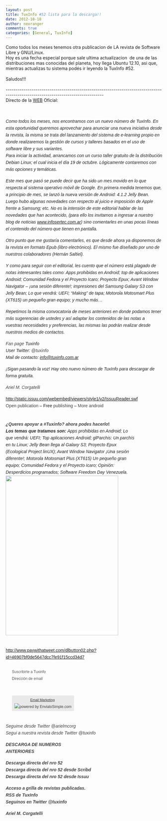 ```yaml
---
layout: post
title: TuxInfo #52 lista para la descarga!!
date: 2012-10-18
author: neoranger
comments: true
categories: [General, TuxInfo]
---
```

<span style="background-color:white;">Como todos los meses tenemos otra publicacion de LA revista de Software Libre y GNU/Linux.</span><br /><span style="background-color:white;">Hoy es una fecha especial porque sale ultima actualizacion  de una de las distribuciones mas conocidas del planeta, hoy llega Ubuntu 12.10, asi que, mientras actualizas tu sistema podés ir leyendo la TuxInfo #52.</span><br /><span style="background-color:white;"><br /></span><span style="background-color:white;">Saludos!!!</span><br /><span style="background-color:white;"><br /></span><span style="background-color:white;">-------------------------------------------------------------------------------------------------------------------------------</span><br /><span style="background-color:white;">Directo de la <a href="http://www.tuxinfo.com.ar/" target="_blank">WEB</a> Oficial:</span><br /><span style="background-color:white;"><br /></span><br /><div style="color:#222222;font-family:Arial, Helvetica, Georgia, sans-serif;font-size:14px;line-height:22px;margin-bottom:15px;padding:0;"><span style="background-color:white;"><em>Como todos los meses, nos encontramos con un nuevo número de TuxInfo. En esta oportunidad queremos aprovechar para anunciar una nueva iniciativa desde la revista, la misma se trata del lanzamiento del sistema de e-learning propio en donde realizaremos la gestión de cursos y talleres basados en el uso de software libre y sus variantes.</em><br /><em>Para iniciar la actividad, arrancamos con un curso taller gratuito de la distribución Debian Linux; el cual inicia el día 19 de octubre. Lógicamente contaremos con más opciones y temáticas.</em></span></div><div style="color:#222222;font-family:Arial, Helvetica, Georgia, sans-serif;font-size:14px;line-height:22px;margin-bottom:15px;padding:0;"><em style="background-color:white;">Este mes que pasó se puede decir que ha sido un mes movido en lo que respecta al sistema operativo móvil de Google. En primera medida tenemos que, a principio de mes, se lanzó la nueva versión de Android: 4.1.2 Jelly Bean. Luego hubo algunas novedades con respecto al juicio e imposición de Apple frente a Samsung; etc. No es la intensión de este editorial hablar de las novedades que han acontecido, (para ello los invitamos a ingresar a nuestro blog de noticias www.infosertec.com.ar) sino comentarles en unas pocas líneas el contenido del número que tienen en pantalla.</em></div><div style="color:#222222;font-family:Arial, Helvetica, Georgia, sans-serif;font-size:14px;line-height:22px;margin-bottom:15px;padding:0;"><em style="background-color:white;">Otro punto que me gustaría comentarles, es que desde ahora ya disponemos de la revista en formato Epub (libro electrónico). El mismo fue diseñado por uno de nuestros colaboradores (Hernán Saltiel).</em></div><div style="color:#222222;font-family:Arial, Helvetica, Georgia, sans-serif;font-size:14px;line-height:22px;margin-bottom:15px;padding:0;"><em style="background-color:white;">Y como para seguir con el editorial, les cuento que el número está plagado de notas interesantes tales como: Apps prohibidas en Android; top de aplicaciones Android; Comunidad Fedora y el Proyecto Icaro; Proyecto Epux; Avant Window Navigator – ¡una sesión diferente!; impresiones del Samsung Galaxy S3 con Jelly Bean; Lo que vendrá: UEFI; “Making” de tapa; Motorola Motosmart Plus (XT615) un pequeño gran equipo; y mucho más…</em></div><div style="color:#222222;font-family:Arial, Helvetica, Georgia, sans-serif;font-size:14px;line-height:22px;margin-bottom:15px;padding:0;"><em style="background-color:white;">Repetimos la misma convocatoria de meses anteriores en donde podamos tener más sugerencias de ustedes y así adaptar los contenidos de las notas a vuestras necesidades y preferencias, las mismas las podrán realizar desde nuestros medios de contactos.</em></div><div style="color:#222222;font-family:Arial, Helvetica, Georgia, sans-serif;font-size:14px;line-height:22px;margin-bottom:15px;padding:0;"><span style="background-color:white;"><em><a href="https://www.facebook.com/tuxinfo" style="color:#404040;text-decoration:none;" target="_blank">Fan page</a> Tuxinfo</em><br /><em>User Twitter: <a href="http://www.twitter.com/tuxinfo" style="color:#404040;text-decoration:none;" target="_blank">@tuxinfo </a></em><br /><em>Mail de contacto: <a href="mailto:info@tuxinfo.com.ar" style="color:#404040;text-decoration:none;" target="_blank">info@tuxinfo.com.ar</a></em></span></div><div style="color:#222222;font-family:Arial, Helvetica, Georgia, sans-serif;font-size:14px;line-height:22px;margin-bottom:15px;padding:0;"><em style="background-color:white;">¡Sigan pasando la voz! Hay otro nuevo número de TuxInfo para descargar de forma gratuita.</em></div><div style="color:#222222;font-family:Arial, Helvetica, Georgia, sans-serif;font-size:14px;line-height:22px;margin-bottom:15px;padding:0;"><em><a href="http://www.twitter.com/arielmcorg" style="background-color:white;color:#404040;text-decoration:none;" target="_blank">Ariel M. Corgatelli</a></em></div><div style="color:#222222;font-family:Arial, Helvetica, Georgia, sans-serif;font-size:14px;line-height:22px;"><a href="http://static.issuu.com/webembed/viewers/style1/v2/IssuuReader.swf">http://static.issuu.com/webembed/viewers/style1/v2/IssuuReader.swf</a></div><div style="color:#222222;font-family:Arial, Helvetica, Georgia, sans-serif;font-size:14px;line-height:22px;width:420px;"><span style="background-color:white;"><a href="http://issuu.com/arielm.corgatelli/docs/tuxinfo52?mode=window&amp;backgroundColor=%23222222" style="color:#404040;text-decoration:none;" target="_blank">Open publication</a> – Free <a href="http://issuu.com/" style="color:#404040;text-decoration:none;" target="_blank">publishing</a> – <a href="http://issuu.com/search?q=android" style="color:#404040;text-decoration:none;" target="_blank">More android</a></span></div><div style="color:#222222;font-family:Arial, Helvetica, Georgia, sans-serif;font-size:14px;line-height:22px;width:420px;"></div><div style="color:#222222;font-family:Arial, Helvetica, Georgia, sans-serif;font-size:14px;line-height:22px;margin-bottom:15px;padding:0;"><br /></div><div style="color:#222222;font-family:Arial, Helvetica, Georgia, sans-serif;font-size:14px;line-height:22px;width:420px;"><strong style="background-color:white;"><em><a href="http://www.tuxinfo.com.ar/tuxinfo/?p=695" style="color:#404040;text-decoration:none;" title="¿Queres apoyar a #Tuxinfo? ahora podes hacerlo">¿Queres apoyar a #Tuxinfo? ahora podes hacerlo</a></em>!</strong></div><div style="color:#222222;font-family:Arial, Helvetica, Georgia, sans-serif;font-size:14px;line-height:22px;width:420px;"></div><div style="color:#222222;font-family:Arial, Helvetica, Georgia, sans-serif;font-size:14px;line-height:22px;width:420px;"><span style="background-color:white;"><em><strong>Los temas que tratamos son:</strong> Apps prohibidas en Android; Lo que vendrá: UEFI; Top aplicaciones Android; glParchis: Un parchís en tu Linux; Jelly Bean llega al Galaxy S3; Proyecto Epux (Ecological Project linUX); Avant Window Navigator ¡Una sesión diferente!; Motorola Motosmart Plus (XT615) Un pequeño gran equipo; Comunidad Fedora y el Proyecto Icaro; Opinión: Desperdicios programados; Software Freedom Day Venezuela</em>.</span></div><div style="color:#222222;font-family:Arial, Helvetica, Georgia, sans-serif;font-size:14px;line-height:22px;width:420px;"></div><div style="color:#222222;font-family:Arial, Helvetica, Georgia, sans-serif;font-size:14px;line-height:22px;width:420px;"><a href="http://infosertec.loquefaltaba.com/tuxinfo52.pdf" style="background-color:white;color:#404040;text-decoration:none;"><img alt="" class="alignnone" height="512" src="https://lh3.googleusercontent.com/-ORQPGF9s05o/UH4YzIA0JYI/AAAAAAAAQIM/fe4dYl24sJA/s512/tuxinfo52.jpg" width="362" /></a></div><div style="color:#222222;font-family:Arial, Helvetica, Georgia, sans-serif;font-size:14px;line-height:22px;margin-bottom:15px;padding:0;"><br /></div><div style="color:#222222;font-family:Arial, Helvetica, Georgia, sans-serif;font-size:14px;line-height:22px;margin-bottom:15px;padding:0;"><span style="background-color:white;"><a href="http://www.paywithatweet.com/dlbutton02.php?id=46907bf0de5647dcc7fe91f15ccd34d7">http://www.paywithatweet.com/dlbutton02.php?id=46907bf0de5647dcc7fe91f15ccd34d7</a></span></div><div style="color:#222222;font-family:Arial, Helvetica, Georgia, sans-serif;font-size:14px;line-height:22px;margin-bottom:15px;padding:0;"></div><div class="emailMarketingSubscriptionFormContainer formID_subscriptionForm" style="color:#555555;font-family:Arial, Helvetica, sans-serif;font-size:12px;line-height:22px;margin-bottom:5px;margin-right:5px;margin-top:5px;padding:10px 20px;width:200px;"><span style="background-color:white;">Suscribirte a Tuxinfo</span><br />Dirección de email<br /><br /><div style="background-color:#e9e9e9;background-image:url('http://v2.envialosimple.com//img/transp-50-percent.png') !important;border-bottom-left-radius:3px !important;border-bottom-right-radius:3px !important;border-top-left-radius:3px !important;border-top-right-radius:3px !important;margin-top:21px !important;padding:3px 5px!important;text-align:center !important;"><a href="http://blog.envialosimple.com/" style="color:rgb(51,51,51) !important;display:inline-block !important;font-size:11px !important;" target="_blank">Email Marketing</a> <a href="http://blog.envialosimple.com/" style="color:#404040;display:inline-block !important;text-decoration:none;" target="_blank"><img alt="powered by EnvialoSimple.com" src="http://v2.envialosimple.com//img/poweredByEnvialoSimple-mini.png" /></a></div></div><br style="background-color:#bfb8a1;color:#222222;font-family:Arial, Helvetica, Georgia, sans-serif;font-size:14px;line-height:22px;" /><span style="background-color:white;"><em style="color:#222222;font-family:Arial, Helvetica, Georgia, sans-serif;font-size:14px;line-height:22px;"><a href="http://www.twitter.com/arielmcorg" style="color:#404040;text-decoration:none;" target="_blank">Seguime desde Twitter @arielmcorg</a></em><br style="color:#222222;font-family:Arial, Helvetica, Georgia, sans-serif;font-size:14px;line-height:22px;" /><em style="color:#222222;font-family:Arial, Helvetica, Georgia, sans-serif;font-size:14px;line-height:22px;"><a href="http://www.twitter.com/tuxinfo" style="color:#404040;text-decoration:none;" target="_blank">Segui a nuestra revista desde Twitter @tuxinfo</a></em></span><div style="color:#222222;font-family:Arial, Helvetica, Georgia, sans-serif;font-size:14px;line-height:22px;margin-bottom:15px;padding:0;"></div><div style="color:#222222;font-family:Arial, Helvetica, Georgia, sans-serif;font-size:14px;line-height:22px;margin-bottom:15px;padding:0;"><a href="http://infosertec.loquefaltaba.com/" style="color:#404040;text-decoration:none;" target="_blank"><strong><em style="background-color:white;">DESCARGA DE NUMEROS<br />ANTERIORES</em></strong></a></div><div style="color:#222222;font-family:Arial, Helvetica, Georgia, sans-serif;font-size:14px;line-height:22px;margin-bottom:15px;padding:0;"><span style="background-color:white;"><a href="http://infosertec.loquefaltaba.com/tuxinfo52.pdf" style="color:#404040;text-decoration:none;" target="_blank"><strong><em>Descarga directa del nro 52</em></strong></a><br /><strong><em><strong><em><strong><em><a href="http://es.scribd.com/doc/110268699/tuxinfo52" style="color:#404040;text-decoration:none;" target="_blank"><strong><em>Descarga directa del nro 52 desde Scribd </em></strong></a></em></strong></em></strong><br /><a href="http://issuu.com/arielm.corgatelli/docs/tuxinfo52#download" style="color:#404040;text-decoration:none;" target="_blank"><strong><em>Descarga directa del nro 52 desde Issuu</em></strong></a></em></strong></span></div><div style="color:#222222;font-family:Arial, Helvetica, Georgia, sans-serif;font-size:14px;line-height:22px;margin-bottom:15px;padding:0;"><strong style="background-color:white;"><em><a href="http://infosertec.loquefaltaba.com/" style="color:#404040;text-decoration:none;" target="_blank">Acceso a grilla de revistas publicadas.</a><br /><a href="http://www.tuxinfo.com.ar/?feed=rss2" style="color:#404040;text-decoration:none;" target="_blank">RSS de TuxInfo</a></em><em><br /><a href="http://www.twitter.com/tuxinfo" style="color:#404040;text-decoration:none;" target="_blank">Seguinos en Twitter @tuxinfo</a></em></strong></div><div style="color:#222222;font-family:Arial, Helvetica, Georgia, sans-serif;font-size:14px;line-height:22px;margin-bottom:15px;padding:0;"><strong><em><a href="http://www.tuxinfo.com.ar/" style="background-color:white;color:#404040;text-decoration:none;" target="_blank">Ariel M. Corgatelli</a></em></strong></div>
